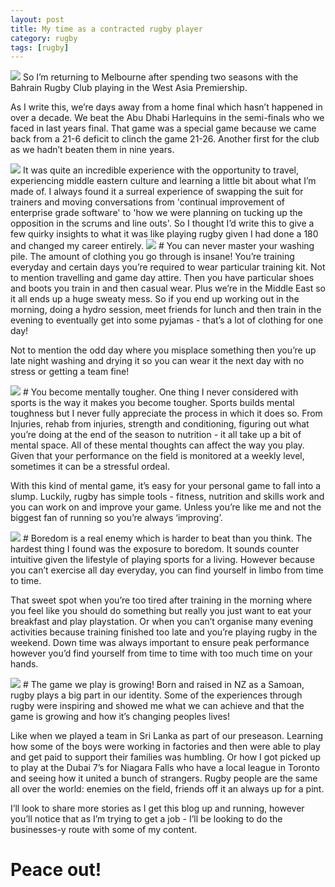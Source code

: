 ```yaml
---
layout: post
title: My time as a contracted rugby player
category: rugby
tags: [rugby]  
---
```


<img src="https://instagram.fbah6-1.fna.fbcdn.net/vp/e909a0902c72f94e13bd2cfab1f11ff4/5B449448/t51.2885-15/e35/27574084_161989241255398_248148014768586752_n.jpg">
So I’m returning to Melbourne after spending two seasons with the Bahrain Rugby Club playing in the West Asia Premiership.

As I write this, we’re days away from a home final which hasn’t happened in over a decade. We beat the Abu Dhabi Harlequins in the semi-finals who we faced in last years final. That game was a special game because we came back from a 21-6 deficit to clinch the game 21-26. Another first for the club as we hadn’t beaten them in nine years.

<img src="https://scontent.fbah6-1.fna.fbcdn.net/v/t31.0-8/21687193_10156721869809251_2256106036694980647_o.jpg?_nc_cat=0&_nc_eui2=v1%3AAeHvMyYNRgs1l8JS98LOJAe47R481IbTT4HDkMN_icq2_XOl0tgCg_ADszxYWhrikC9mzhaH87StQRFqa43Qle2ai7PTn-MZDKNa_M0JWIMSXA&oh=7908a6fc438e265ca02bd06206107df2&oe=5B3B5359">
It was quite an incredible experience with the opportunity to travel, experiencing middle eastern culture and learning a little bit about what I’m made of. I always found it a surreal experience of swapping the suit for trainers and moving conversations from 'continual improvement of enterprise grade software' to 'how we were planning on tucking up the opposition in the scrums and line outs'. So I thought I’d write this to give a few quirky insights to what it was like playing rugby given I had done a 180 and changed my career entirely.

<img src="https://scontent.fbah6-1.fna.fbcdn.net/v/t1.0-9/29062832_10156296455531096_4179482110811176960_o.jpg?_nc_cat=0&_nc_eui2=v1%3AAeEIqmBp1S-iq-tYHNk9lt_lerZl6pR2G3J7ocd71UcdOyAI6Kr7B-E_LVDG8A6JfXd6VGg11hl93f6a6wnmrEgopIWvsSNdncSZDCDGx-t-WA&oh=7fa7119f19b79e5af0e6d0e8175ed982&oe=5B4128C5">
# You can never master your washing pile.
The amount of clothing you go through is insane! You’re training everyday and certain days you’re required to wear particular training kit. Not to mention travelling and game day attire. Then you have particular shoes and boots you train in and then casual wear. Plus we’re in the Middle East so  it all ends up a huge sweaty mess. So if you end up working out in the morning, doing a hydro session, meet friends for lunch and then train in the evening to eventually get into some pyjamas - that’s a lot of clothing for one day!

Not to mention the odd day where you misplace something then you’re up late night washing and drying it so you can wear it the next day with no stress or getting a team fine!

<img src="https://scontent.fbah6-1.fna.fbcdn.net/v/t31.0-8/26840590_1592310800852902_6461654689994733886_o.jpg?_nc_cat=0&_nc_eui2=v1%3AAeEL9-pLpUcSZeH2ZEJew5mTBRpw8GxApZt1z97ZOcemN5E0y5e-sXF6Q0ZV2CZbNDsAUzRVvr72oRXrnmCWVATIp6KKrlTBaHFO9wGK-3Y7Ag&oh=daae0dfbbc984c82c9dad7096217480e&oe=5B4520A8">
# You become mentally tougher.
One thing I never considered with sports is the way it makes you become tougher. Sports builds mental toughness but I never fully appreciate the process in which it does so. From Injuries, rehab from injuries, strength and conditioning, figuring out what you’re doing at the end of the season to nutrition - it all take up a bit of mental space. All of these mental thoughts can affect the way you play. Given that your performance on the field is monitored at a weekly level, sometimes it can be a stressful ordeal.

With this kind of mental game, it’s easy for your personal game to fall into a slump. Luckily, rugby has simple tools - fitness, nutrition and skills work and you can work on and improve your game. Unless you’re like me and not the biggest fan of running so you’re always ‘improving’.

<img src="https://scontent.fbah6-1.fna.fbcdn.net/v/t31.0-8/27501123_1611666835583965_1434392799674658539_o.jpg?_nc_cat=0&_nc_eui2=v1%3AAeHJVQykSOtNB0AUS3fOLdaMYQ35fKlndz3xTLu-tiI_QWFpZ_AqS7XjfCBT8LZ_c7PZoBbWHCkoRmAwf0iaMLrboZHrHPLFjoozNeQYNXrBdQ&oh=899d5b8a05ee35109cfae8527c070345&oe=5B3BFF69">
# Boredom is a real enemy which is harder to beat than you think.
The hardest thing I found was the exposure to boredom. It sounds counter intuitive given the lifestyle of playing sports for a living. However because you can’t exercise all day everyday, you can find yourself in limbo from time to time. 

That sweet spot when you’re too tired after training in the morning where you feel like you should do something but really you just want to eat your breakfast and play playstation. Or when you can’t organise many evening activities because training finished too late and you’re playing rugby in the weekend. Down time was always important to ensure peak performance however you’d find yourself from time to time with too much time on your hands.

<img src="https://scontent.fbah6-1.fna.fbcdn.net/v/t1.0-9/24131054_10213049218697056_826846418501579799_n.jpg?_nc_cat=0&_nc_eui2=v1%3AAeH-brCJ4_huFUQ-FxpKEymtD2Le1HR9wfA5k8BpIclPiIwwYx8_hQuOM2S7Qzed1t5_yBRfmGD_qXmphEf_7GwqoyV1g_vxtPVkkEC86lhcXQ&oh=27e418646f3f44fe3aff7eb95684f756&oe=5B403F49">
# The game we play is growing!
Born and raised in NZ as a Samoan, rugby plays a big part in our identity. Some of the experiences through rugby were inspiring and showed me what we can achieve and that the game is growing and how it’s changing peoples lives! 

Like when we played a team in Sri Lanka as part of our preseason. Learning how some of the boys were working in factories and then were able to play and get paid to support their families was humbling. Or how I got picked up to play at the Dubai 7’s for Niagara Falls who have a local league in Toronto and seeing how it united a bunch of strangers. Rugby people are the same all over the world: enemies on the field, friends off it an always up for a pint.

I’ll look to share more stories as I get this blog up and running, however you’ll notice that as I’m trying to get a job - I’ll be looking to do the businesses-y route with some of my content.

# Peace out!
